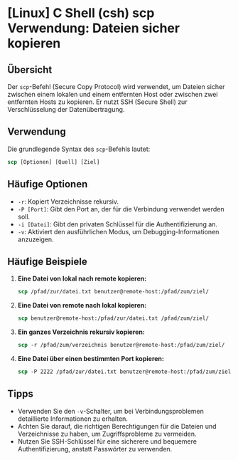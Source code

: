 # [Linux] C Shell (csh) scp Verwendung: Dateien sicher kopieren

## Übersicht
Der `scp`-Befehl (Secure Copy Protocol) wird verwendet, um Dateien sicher zwischen einem lokalen und einem entfernten Host oder zwischen zwei entfernten Hosts zu kopieren. Er nutzt SSH (Secure Shell) zur Verschlüsselung der Datenübertragung.

## Verwendung
Die grundlegende Syntax des `scp`-Befehls lautet:

```csh
scp [Optionen] [Quell] [Ziel]
```

## Häufige Optionen
- `-r`: Kopiert Verzeichnisse rekursiv.
- `-P [Port]`: Gibt den Port an, der für die Verbindung verwendet werden soll.
- `-i [Datei]`: Gibt den privaten Schlüssel für die Authentifizierung an.
- `-v`: Aktiviert den ausführlichen Modus, um Debugging-Informationen anzuzeigen.

## Häufige Beispiele

1. **Eine Datei von lokal nach remote kopieren:**
   ```csh
   scp /pfad/zur/datei.txt benutzer@remote-host:/pfad/zum/ziel/
   ```

2. **Eine Datei von remote nach lokal kopieren:**
   ```csh
   scp benutzer@remote-host:/pfad/zur/datei.txt /pfad/zum/ziel/
   ```

3. **Ein ganzes Verzeichnis rekursiv kopieren:**
   ```csh
   scp -r /pfad/zum/verzeichnis benutzer@remote-host:/pfad/zum/ziel/
   ```

4. **Eine Datei über einen bestimmten Port kopieren:**
   ```csh
   scp -P 2222 /pfad/zur/datei.txt benutzer@remote-host:/pfad/zum/ziel/
   ```

## Tipps
- Verwenden Sie den `-v`-Schalter, um bei Verbindungsproblemen detaillierte Informationen zu erhalten.
- Achten Sie darauf, die richtigen Berechtigungen für die Dateien und Verzeichnisse zu haben, um Zugriffsprobleme zu vermeiden.
- Nutzen Sie SSH-Schlüssel für eine sicherere und bequemere Authentifizierung, anstatt Passwörter zu verwenden.